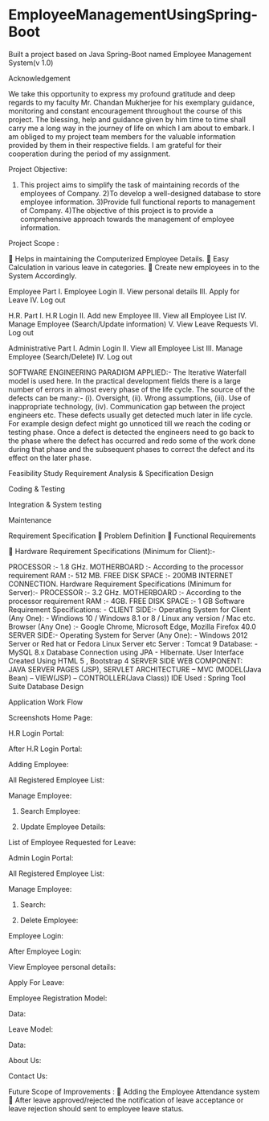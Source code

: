 # EmployeeManagementUsingSpring-Boot
Built a project based on Java Spring-Boot named Employee Management System(v 1.0)



Acknowledgement

We take this opportunity to express my profound gratitude and deep regards to my faculty
Mr. Chandan Mukherjee for his exemplary guidance, monitoring and constant
encouragement throughout the course of this project. The blessing, help and guidance given
by him time to time shall carry me a long way in the journey of life on which I am about to
embark.
I am obliged to my project team members for the valuable information provided by them in
their respective fields. I am grateful for their cooperation during the period of my
assignment.


Project Objective:
1) This project aims to simplify the task of maintaining records of
the employees of Company.
2)To develop a well-designed database to store employee
information.
3)Provide full functional reports to management of Company.
4)The objective of this project is to provide a comprehensive
approach towards the management of employee information.

Project Scope :

 Helps in maintaining the Computerized Employee Details.
 Easy Calculation in various leave in categories.
 Create new employees in to the System Accordingly.

Employee Part
I. Employee Login
II. View personal details
III. Apply for Leave
IV. Log out

H.R. Part
I. H.R Login
II. Add new Employee
III. View all Employee List
IV. Manage Employee (Search/Update information)
V. View Leave Requests
VI. Log out

Administrative Part
I. Admin Login
II. View all Employee List
III. Manage Employee (Search/Delete)
IV. Log out

SOFTWARE ENGINEERING PARADIGM APPLIED:-
The Iterative Waterfall model is used here.
In the practical development fields there is a large number of errors in almost every
phase of the life cycle.
The source of the defects can be many:-
(i). Oversight,
(ii). Wrong assumptions,
(iii). Use of inappropriate technology,
(iv). Communication gap between the project engineers etc.
These defects usually get detected much later in life cycle.
For example design defect might go unnoticed till we reach the coding or testing
phase. Once a defect is detected the engineers need to go back to the phase where
the defect has occurred and redo some of the work done during that phase and the
subsequent phases to correct the defect and its effect on the later phase.

Feasibility Study
Requirement Analysis &amp; Specification
Design

Coding &amp; Testing

Integration &amp; System testing

Maintenance

Requirement Specification
 Problem Definition
 Functional Requirements

 Hardware Requirement Specifications (Minimum for Client):-

PROCESSOR :- 1.8 GHz.
MOTHERBOARD :- According to the processor requirement
RAM :- 512 MB.
FREE DISK SPACE :- 200MB
INTERNET CONNECTION.
Hardware Requirement Specifications (Minimum for Server):-
PROCESSOR :- 3.2 GHz.
MOTHERBOARD :- According to the processor requirement
RAM :- 4GB.
FREE DISK SPACE :- 1 GB
Software Requirement Specifications: -
CLIENT SIDE:-
Operating System for Client (Any One): -
Windiows 10 / Windows 8.1 or 8 / Linux any version / Mac etc.
Browser (Any One) :-
Google Chrome, Microsoft Edge, Mozilla Firefox 40.0
SERVER SIDE:-
Operating System for Server (Any One): -
Windows 2012 Server or Red hat or Fedora Linux Server etc
Server : Tomcat 9
Database: - MySQL 8.x
Database Connection using JPA - Hibernate.
User Interface Created Using HTML 5 , Bootstrap 4
SERVER SIDE WEB COMPONENT: JAVA SERVER PAGES (JSP), SERVLET
ARCHITECTURE – MVC
(MODEL(Java Bean) – VIEW(JSP) – CONTROLLER(Java Class))
IDE Used : Spring Tool Suite
Database Design

Application Work Flow

Screenshots
Home Page:

H.R Login Portal:

After H.R Login Portal:

Adding Employee:

All Registered Employee List:

Manage Employee:
1) Search Employee:

2) Update Employee Details:

List of Employee Requested for Leave:

Admin Login Portal:

All Registered Employee List:

Manage Employee:
1) Search:

2) Delete Employee:

Employee Login:

After Employee Login:

View Employee personal details:

Apply For Leave:

Employee Registration Model:

Data:

Leave Model:

Data:

About Us:

Contact Us:

Future Scope of Improvements :
 Adding the Employee Attendance system
 After leave approved/rejected the notification of leave acceptance or
leave rejection should sent to employee leave status.
